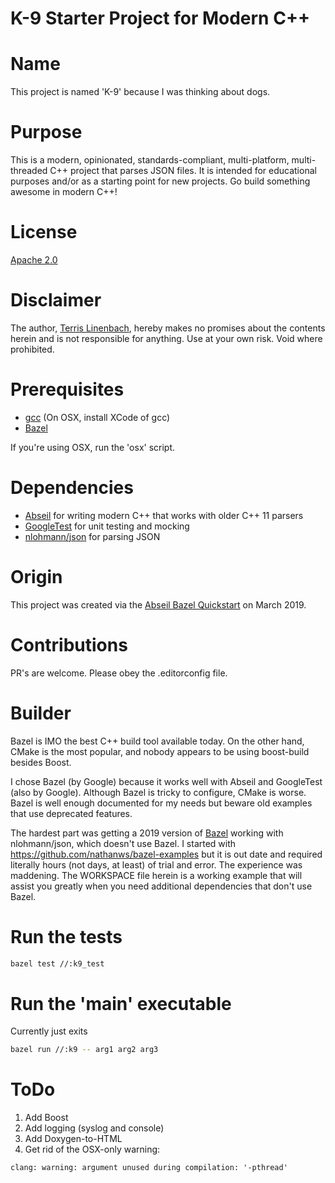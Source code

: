 # K-9 Starter Project for Modern C++

# Name

This project is named 'K-9' because I was thinking about dogs.

# Purpose

This is a modern, opinionated, standards-compliant, multi-platform, multi-threaded C++ project that parses JSON files. It is intended for educational purposes and/or as a starting point for new projects. Go build something awesome in modern C++!

# License

[Apache 2.0](https://www.apache.org/licenses/LICENSE-2.0)

# Disclaimer

The author, [Terris Linenbach](https://github.com/terrisgit), hereby makes no promises about the contents herein and is not responsible for anything. Use at your own risk. Void where prohibited.

# Prerequisites

- [gcc](https://gcc.gnu.org/install) (On OSX, install XCode of gcc)
- [Bazel](https://docs.bazel.build/versions/master/install.html)

If you're using OSX, run the 'osx' script.

# Dependencies

- [Abseil](https://abseil.io) for writing modern C++ that works with older C++ 11 parsers
- [GoogleTest](https://github.com/google/googletest) for unit testing and mocking
- [nlohmann/json](https://github.com/nlohmann/json) for parsing JSON

# Origin

This project was created via the [Abseil Bazel Quickstart](https://abseil.io/docs/cpp/quickstart) on March 2019.

# Contributions

PR's are welcome. Please obey the .editorconfig file.

# Builder

Bazel is IMO the best C++ build tool available today. On the other hand, CMake is the most popular, and nobody appears to be using boost-build besides Boost.

I chose Bazel (by Google) because it works well with Abseil and GoogleTest (also by Google). Although Bazel is tricky to configure, CMake is worse. Bazel is well enough documented for my needs but beware old examples that use deprecated features.

The hardest part was getting a 2019 version of [Bazel](https://bazel.build) working with nlohmann/json, which doesn't use Bazel. I started with https://github.com/nathanws/bazel-examples but it is out date and required literally hours (not days, at least) of trial and error. The experience was maddening. The WORKSPACE file herein is a working example that will assist you greatly when you need additional dependencies that don't use Bazel.

# Run the tests

```bash
bazel test //:k9_test
```

# Run the 'main' executable

Currently just exits

```bash
bazel run //:k9 -- arg1 arg2 arg3
```

# ToDo

1. Add Boost
2. Add logging (syslog and console)
3. Add Doxygen-to-HTML
4. Get rid of the OSX-only warning:
```
clang: warning: argument unused during compilation: '-pthread'
```
